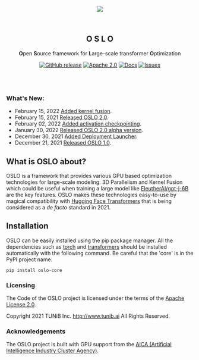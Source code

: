 <div align="center">

![](https://github.com/tunib-ai/oslo/raw/master/assets/oslo.png)

<br>

## O S L O

**O**pen **S**ource framework for **L**arge-scale transformer **O**ptimization

<p align="center">
<a href="https://github.com/tunib-ai/oslo/releases"><img alt="GitHub release" src="https://img.shields.io/github/release/tunib-ai/oslo.svg" /></a>
<a href="https://github.com/tunib-ai/oslo/blob/master/LICENSE.apache-2.0"><img alt="Apache 2.0" src="https://img.shields.io/badge/license-Apache%202.0-blue.svg"/></a> <a href="https://tunib-ai.github.io/oslo"><img alt="Docs" src="https://img.shields.io/badge/docs-passing-success.svg"/></a>
<a href="https://github.com/tunib-ai/oslo/issues"><img alt="Issues" src="https://img.shields.io/github/issues/tunib-ai/oslo"/></a>


</div>

<br><br>

### What's New:
* February 15, 2022 [Added kernel fusion](https://github.com/tunib-ai/oslo/releases/tag/v2.0.0).
* February 15, 2021 [Released OSLO 2.0](https://github.com/tunib-ai/oslo/releases/tag/v2.0.0).
* February 02, 2022 [Added activation checkpointing](https://github.com/tunib-ai/oslo/releases/tag/v2.0.0a1).
*  January 30, 2022 [Released OSLO 2.0 alpha version](https://github.com/tunib-ai/oslo/releases/tag/v2.0.0a0).
* December 30, 2021 [Added Deployment Launcher](https://github.com/tunib-ai/oslo/releases/tag/v1.0).
* December 21, 2021 [Released OSLO 1.0](https://github.com/tunib-ai/oslo/releases/tag/v1.0).

## What is OSLO about?
OSLO is a framework that provides various GPU based optimization technologies for large-scale modeling.
3D Parallelism and Kernel Fusion which could be useful when training a large model like [EleutherAI/gpt-j-6B](https://huggingface.co/EleutherAI/gpt-j-6B) are the key features. OSLO makes these technologies easy-to-use by magical compatibility with [Hugging Face Transformers](https://github.com/huggingface/transformers) that is being considered as a <i>de facto</i> standard in 2021.

## Installation
OSLO can be easily installed using the pip package manager.
All the dependencies such as [torch](https://pypi.org/project/torch/) and [transformers](https://pypi.org/project/transformers/) should be installed automatically with the following command.
Be careful that the 'core' is in the PyPI project name.

```console
pip install oslo-core
```

### Licensing

The Code of the OSLO project is licensed under the terms of the [Apache License 2.0](LICENSE.apache-2.0).

Copyright 2021 TUNiB Inc. http://www.tunib.ai All Rights Reserved.

### Acknowledgements

The OSLO project is built with GPU support from the [AICA (Artificial Intelligence Industry Cluster Agency)](http://www.aica-gj.kr).

